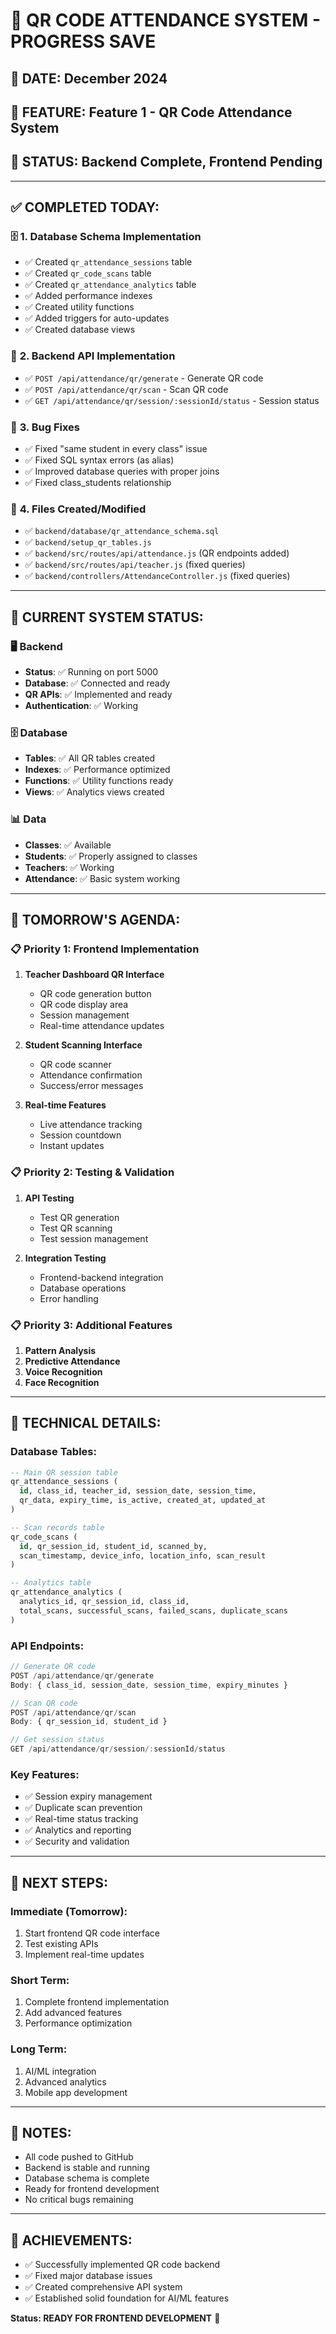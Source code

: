 # 🎯 QR CODE ATTENDANCE SYSTEM - PROGRESS SAVE

## 📅 **DATE**: December 2024
## 🎯 **FEATURE**: Feature 1 - QR Code Attendance System
## 📍 **STATUS**: Backend Complete, Frontend Pending

---

## ✅ **COMPLETED TODAY:**

### 🗄️ **1. Database Schema Implementation**
- ✅ Created `qr_attendance_sessions` table
- ✅ Created `qr_code_scans` table
- ✅ Created `qr_attendance_analytics` table
- ✅ Added performance indexes
- ✅ Created utility functions
- ✅ Added triggers for auto-updates
- ✅ Created database views

### 🔧 **2. Backend API Implementation**
- ✅ `POST /api/attendance/qr/generate` - Generate QR code
- ✅ `POST /api/attendance/qr/scan` - Scan QR code
- ✅ `GET /api/attendance/qr/session/:sessionId/status` - Session status

### 🐛 **3. Bug Fixes**
- ✅ Fixed "same student in every class" issue
- ✅ Fixed SQL syntax errors (as alias)
- ✅ Improved database queries with proper joins
- ✅ Fixed class_students relationship

### 📁 **4. Files Created/Modified**
- ✅ `backend/database/qr_attendance_schema.sql`
- ✅ `backend/setup_qr_tables.js`
- ✅ `backend/src/routes/api/attendance.js` (QR endpoints added)
- ✅ `backend/src/routes/api/teacher.js` (fixed queries)
- ✅ `backend/controllers/AttendanceController.js` (fixed queries)

---

## 🚀 **CURRENT SYSTEM STATUS:**

### 🖥️ **Backend**
- **Status**: ✅ Running on port 5000
- **Database**: ✅ Connected and ready
- **QR APIs**: ✅ Implemented and ready
- **Authentication**: ✅ Working

### 🗄️ **Database**
- **Tables**: ✅ All QR tables created
- **Indexes**: ✅ Performance optimized
- **Functions**: ✅ Utility functions ready
- **Views**: ✅ Analytics views created

### 📊 **Data**
- **Classes**: ✅ Available
- **Students**: ✅ Properly assigned to classes
- **Teachers**: ✅ Working
- **Attendance**: ✅ Basic system working

---

## 🎯 **TOMORROW'S AGENDA:**

### **📋 Priority 1: Frontend Implementation**
1. **Teacher Dashboard QR Interface**
   - QR code generation button
   - QR code display area
   - Session management
   - Real-time attendance updates

2. **Student Scanning Interface**
   - QR code scanner
   - Attendance confirmation
   - Success/error messages

3. **Real-time Features**
   - Live attendance tracking
   - Session countdown
   - Instant updates

### **📋 Priority 2: Testing & Validation**
1. **API Testing**
   - Test QR generation
   - Test QR scanning
   - Test session management

2. **Integration Testing**
   - Frontend-backend integration
   - Database operations
   - Error handling

### **📋 Priority 3: Additional Features**
1. **Pattern Analysis**
2. **Predictive Attendance**
3. **Voice Recognition**
4. **Face Recognition**

---

## 🔧 **TECHNICAL DETAILS:**

### **Database Tables:**
```sql
-- Main QR session table
qr_attendance_sessions (
  id, class_id, teacher_id, session_date, session_time,
  qr_data, expiry_time, is_active, created_at, updated_at
)

-- Scan records table
qr_code_scans (
  id, qr_session_id, student_id, scanned_by,
  scan_timestamp, device_info, location_info, scan_result
)

-- Analytics table
qr_attendance_analytics (
  analytics_id, qr_session_id, class_id,
  total_scans, successful_scans, failed_scans, duplicate_scans
)
```

### **API Endpoints:**
```javascript
// Generate QR code
POST /api/attendance/qr/generate
Body: { class_id, session_date, session_time, expiry_minutes }

// Scan QR code
POST /api/attendance/qr/scan
Body: { qr_session_id, student_id }

// Get session status
GET /api/attendance/qr/session/:sessionId/status
```

### **Key Features:**
- ✅ Session expiry management
- ✅ Duplicate scan prevention
- ✅ Real-time status tracking
- ✅ Analytics and reporting
- ✅ Security and validation

---

## 🎯 **NEXT STEPS:**

### **Immediate (Tomorrow):**
1. Start frontend QR code interface
2. Test existing APIs
3. Implement real-time updates

### **Short Term:**
1. Complete frontend implementation
2. Add advanced features
3. Performance optimization

### **Long Term:**
1. AI/ML integration
2. Advanced analytics
3. Mobile app development

---

## 📝 **NOTES:**
- All code pushed to GitHub
- Backend is stable and running
- Database schema is complete
- Ready for frontend development
- No critical bugs remaining

---

## 🎉 **ACHIEVEMENTS:**
- ✅ Successfully implemented QR code backend
- ✅ Fixed major database issues
- ✅ Created comprehensive API system
- ✅ Established solid foundation for AI/ML features

**Status: READY FOR FRONTEND DEVELOPMENT** 🚀
